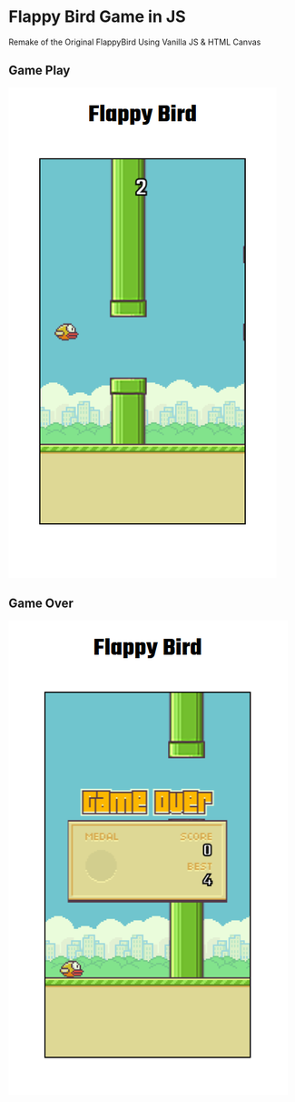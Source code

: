 # Flappy Bird Game in JS
Remake of the Original FlappyBird Using Vanilla JS & HTML Canvas

## Game Play
<img src="screenshots/game-play.png">

## Game Over
<img src="screenshots/game-over.png">
